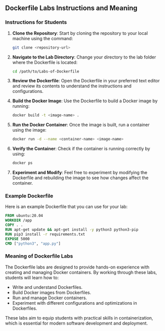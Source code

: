 ## Dockerfile Labs Instructions and Meaning

### Instructions for Students

1. **Clone the Repository**: Start by cloning the repository to your local machine using the command:
    ```sh
    git clone <repository-url>
    ```

2. **Navigate to the Lab Directory**: Change your directory to the lab folder where the Dockerfile is located:
    ```sh
    cd /path/to/Labs-of-Dockerfile
    ```

3. **Review the Dockerfile**: Open the Dockerfile in your preferred text editor and review its contents to understand the instructions and configurations.

4. **Build the Docker Image**: Use the Dockerfile to build a Docker image by running:
    ```sh
    docker build -t <image-name> .
    ```

5. **Run the Docker Container**: Once the image is built, run a container using the image:
    ```sh
    docker run -d --name <container-name> <image-name>
    ```

6. **Verify the Container**: Check if the container is running correctly by using:
    ```sh
    docker ps
    ```

7. **Experiment and Modify**: Feel free to experiment by modifying the Dockerfile and rebuilding the image to see how changes affect the container.

### Example Dockerfile

Here is an example Dockerfile that you can use for your lab:

```dockerfile
FROM ubuntu:20.04
WORKDIR /app
COPY . .
RUN apt-get update && apt-get install -y python3 python3-pip
RUN pip3 install -r requirements.txt
EXPOSE 5000
CMD ["python3", "app.py"]
```

### Meaning of Dockerfile Labs

The Dockerfile labs are designed to provide hands-on experience with creating and managing Docker containers. By working through these labs, students will learn how to:

- Write and understand Dockerfiles.
- Build Docker images from Dockerfiles.
- Run and manage Docker containers.
- Experiment with different configurations and optimizations in Dockerfiles.

These labs aim to equip students with practical skills in containerization, which is essential for modern software development and deployment.
